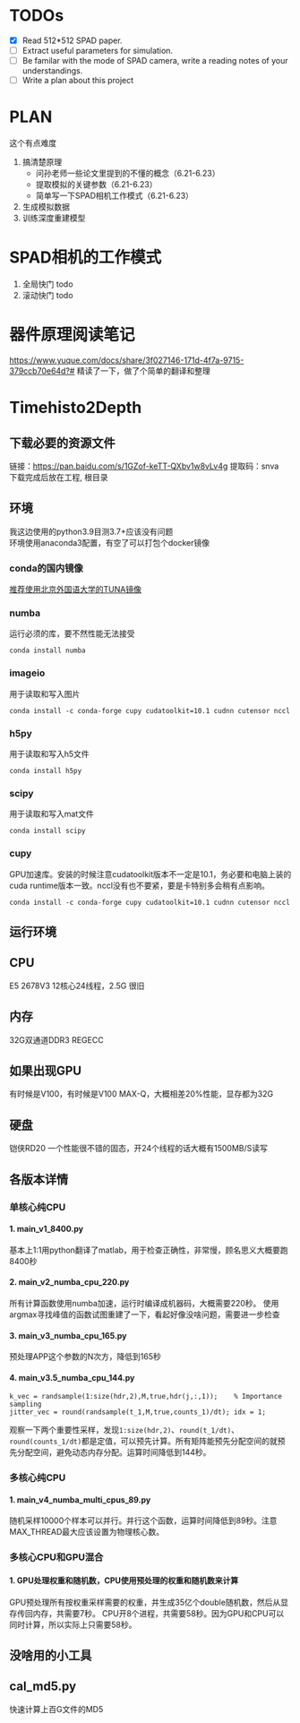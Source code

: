 # TODOs
- [x] Read 512*512 SPAD paper.
- [ ] Extract useful parameters for simulation.
- [ ] Be familar with the mode of SPAD camera, write a reading notes of your understandings.
- [ ] Write a plan about this project

# PLAN
这个有点难度

1. 搞清楚原理
   - 问孙老师一些论文里提到的不懂的概念（6.21-6.23）
   - 提取模拟的关键参数（6.21-6.23）
   - 简单写一下SPAD相机工作模式（6.21-6.23）
2. 生成模拟数据
3. 训练深度重建模型
# SPAD相机的工作模式
1. 全局快门
todo
2. 滚动快门
todo
# 器件原理阅读笔记

https://www.yuque.com/docs/share/3f027146-171d-4f7a-9715-379ccb70e64d?# 精读了一下，做了个简单的翻译和整理

# Timehisto2Depth


## 下载必要的资源文件

链接：https://pan.baidu.com/s/1GZof-keTT-QXbv1w8vLv4g 
提取码：snva   
下载完成后放在工程, 根目录
## 环境
我这边使用的python3.9目测3.7+应该没有问题  
环境使用anaconda3配置，有空了可以打包个docker镜像  
### conda的国内镜像
[推荐使用北京外国语大学的TUNA镜像](https://mirrors.bfsu.edu.cn/help/anaconda/)
### numba
运行必须的库，要不然性能无法接受
```
conda install numba
```
### imageio
用于读取和写入图片
```
conda install -c conda-forge cupy cudatoolkit=10.1 cudnn cutensor nccl
```
### h5py
用于读取和写入h5文件
```
conda install h5py
```
### scipy
用于读取和写入mat文件
```
conda install scipy
```
### cupy
GPU加速库。安装的时候注意cudatoolkit版本不一定是10.1，务必要和电脑上装的cuda runtime版本一致。nccl没有也不要紧，要是卡特别多会稍有点影响。
```
conda install -c conda-forge cupy cudatoolkit=10.1 cudnn cutensor nccl
```
## 运行环境
## CPU
E5 2678V3 12核心24线程，2.5G 很旧
## 内存
32G双通道DDR3 REGECC
## 如果出现GPU
有时候是V100，有时候是V100 MAX-Q，大概相差20%性能，显存都为32G
## 硬盘
铠侠RD20 一个性能很不错的固态，开24个线程的话大概有1500MB/S读写

## 各版本详情
### 单核心纯CPU
#### 1. main_v1_8400.py
基本上1:1用python翻译了matlab，用于检查正确性，非常慢，顾名思义大概要跑8400秒
#### 2. main_v2_numba_cpu_220.py
所有计算函数使用numba加速，运行时编译成机器码，大概需要220秒。
使用argmax寻找峰值的函数试图重建了一下，看起好像没啥问题，需要进一步检查
#### 3. main_v3_numba_cpu_165.py
预处理APP这个参数的N次方，降低到165秒
#### 4. main_v3.5_numba_cpu_144.py
```
k_vec = randsample(1:size(hdr,2),M,true,hdr(j,:,1));    % Importance sampling
jitter_vec = round(randsample(t_1,M,true,counts_1)/dt); idx = 1;
```
观察一下两个重要性采样，发现`1:size(hdr,2)`、`round(t_1/dt)`、`round(counts_1/dt)`都是定值，可以预先计算。所有矩阵能预先分配空间的就预先分配空间，避免动态内存分配。运算时间降低到144秒。

### 多核心纯CPU
#### 1. main_v4_numba_multi_cpus_89.py
随机采样10000个样本可以并行。并行这个函数，运算时间降低到89秒。注意MAX_THREAD最大应该设置为物理核心数。
### 多核心CPU和GPU混合
#### 1. GPU处理权重和随机数，CPU使用预处理的权重和随机数来计算
GPU预处理所有按权重采样需要的权重，并生成35亿个double随机数，然后从显存传回内存，共需要7秒。
CPU开8个进程，共需要58秒。因为GPU和CPU可以同时计算，所以实际上只需要58秒。


## 没啥用的小工具
## cal_md5.py
快速计算上百G文件的MD5
